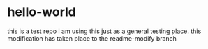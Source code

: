 # hello-world
this is a test repo
i am using this just as a general testing place. this modification has taken place to the readme-modify branch
